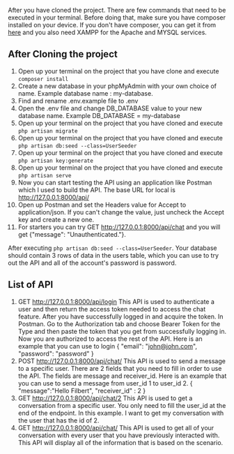 After you have cloned the project. There are few commands that need to be executed in your terminal. Before doing that, make sure you have composer installed on your device. If you don't  have composer, you can get it from [here](https://getcomposer.org/) and you also need XAMPP for the Apache and MYSQL services.

## After Cloning the project
1. Open up your terminal on the project that you have clone and execute `composer install`
2. Create a new database in your phpMyAdmin with your own choice of name. Example database name : my-database.
3. Find and rename .env.example file to .env
4. Open the .env file and change DB_DATABASE value to your new database name. Example DB_DATABASE = my-database
5. Open up your terminal on the project that you have cloned and execute `php artisan migrate`
6. Open up your terminal on the project that you have cloned and execute `php artisan db:seed --class=UserSeeder`
7. Open up your terminal on the project that you have cloned and execute `php artisan key:generate`
8. Open up your terminal on the project that you have cloned and execute `php artisan serve`
9. Now you can start testing the API using an application like Postman which I used to build the API. The base URL for local is http://127.0.0.1:8000/api/
10. Open up Postman and set the Headers value for Accept to application/json. If you can't change the value, just uncheck the Accept key and create a new one.
11. For starters you can try GET http://127.0.0.1:8000/api/chat and you will get {"message": "Unauthenticated."}.

After executing `php artisan db:seed --class=UserSeeder`. Your database should contain 3 rows of data in the users table, which you can use to try out the API and all of the account's password is password.


## List of API
1. GET http://127.0.0.1:8000/api/login This API is used to authenticate a user and then return the access token needed to access the chat feature. After you have successfully  logged in and acquire the token. In Postman. Go to the Authorization tab and choose Bearer Token for the Type and then paste the token that you get from successfully logging in. Now you are authorized to access the rest of the API. Here is an example that you can use to login
{
    "email": "john@john.com",
    "password": "password"
}
2. POST http://127.0.0.1:8000/api/chat/ This API is used to send a message to a specific user. There are 2 fields that you need to fill in order to use the API. The fields are message and receiver_id. Here is an example that you can use to send a message from user_id 1 to user_id 2. 
{
    "message":"Hello Filbert",
    "receiver_id" : 2
}    
3. GET http://127.0.0.1:8000/api/chat/2 This API is used to get a conversation from a specific user. You only need to fill the user_id at the end of the endpoint. In this example. I want to get my conversation with the user that has the id of 2.
4. GET http://127.0.0.1:8000/api/chat/ This API is used to get all of your conversation with every user that you have previously interacted with.  This API will display all of the information that is based on the scenario.
